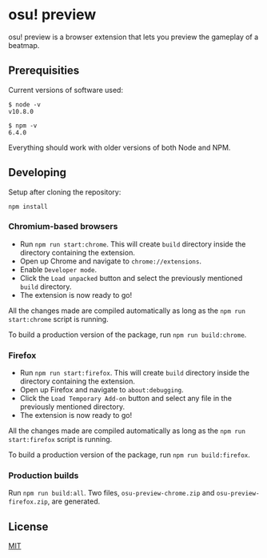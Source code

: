 # osu! preview

osu! preview is a browser extension that lets you preview the gameplay of a beatmap.

## Prerequisities

Current versions of software used:

```shell
$ node -v
v10.8.0

$ npm -v
6.4.0
```

Everything should work with older versions of both Node and NPM.

## Developing

Setup after cloning the repository:

```
npm install
```

### Chromium-based browsers

 - Run `npm run start:chrome`. This will create `build` directory inside the directory containing the extension.
 - Open up Chrome and navigate to `chrome://extensions`.
 - Enable `Developer mode`.
 - Click the `Load unpacked` button and select the previously mentioned `build` directory.
 - The extension is now ready to go!

All the changes made are compiled automatically as long as the `npm run start:chrome` script is running.

To build a production version of the package, run `npm run build:chrome`.

### Firefox

 - Run `npm run start:firefox`. This will create `build` directory inside the directory containing the extension.
 - Open up Firefox and navigate to `about:debugging`.
 - Click the `Load Temporary Add-on` button and select any file in the previously mentioned directory.
 - The extension is now ready to go!

All the changes made are compiled automatically as long as the `npm run start:firefox` script is running.

To build a production version of the package, run `npm run build:firefox`.

### Production builds

Run `npm run build:all`. Two files, `osu-preview-chrome.zip` and `osu-preview-firefox.zip`, are generated.

## License

[MIT](https://github.com/oamaok/ezpp/blob/master/LICENSE)

